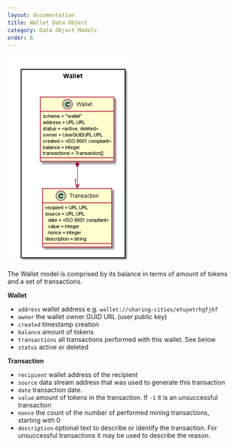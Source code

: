 ```yaml
---
layout: documentation
title: Wallet Data Object
category: Data Object Models
order: 6
---
```


![Wallet Object Model](Wallet-Data-Object-Model.png)

The Wallet model is comprised by its balance in terms of amount of tokens and a set of transactions.

**Wallet**

* `address` wallet address e.g. `wallet://sharing-cities/etuyetrhgfjhf`
* `owner` the wallet owner GUID URL (user public key)
* `created` timestamp creation
* `balance` amount of tokens
* `transactions` all transactions performed with this wallet. See below
* `status` active or deleted

**Transaction**

* `recipient` wallet address of the recipient
*  `source` data stream address that was used to generate this transaction
*  `date` transaction date.
* `value` amount of tokens in the transaction. If `-1` it is an unsuccessful transaction
*  `nonce` the count of the number of performed mining transactions, starting with 0
* `description` optional text to describe or identify the transaction. For unsuccessful transactions it may be used to describe the reason.
